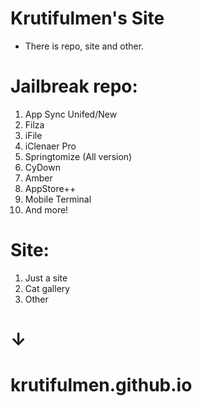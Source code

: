 # Krutifulmen's Site

* There is repo, site and other.

# Jailbreak repo:
  1. App Sync Unifed/New
  2. Filza
  3. iFile
  4. iClenaer Pro
  5. Springtomize (All version)
  6. CyDown
  7. Amber
  8. AppStore++
  9. Mobile Terminal
  10. And more!
# Site:
  1. Just a site
  2. Cat gallery
  3. Other
# 
# ↓
# krutifulmen.github.io
